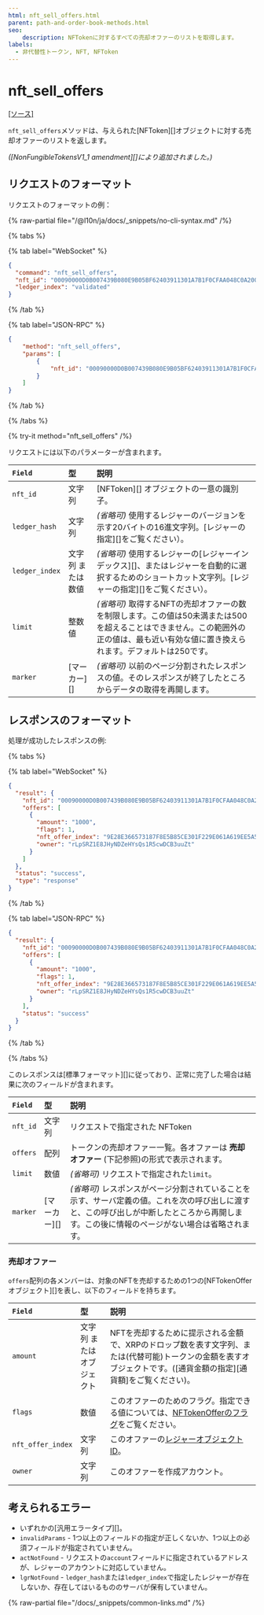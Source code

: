 ```yaml
---
html: nft_sell_offers.html
parent: path-and-order-book-methods.html
seo:
    description: NFTokenに対するすべての売却オファーのリストを取得します。
labels:
  - 非代替性トークン, NFT, NFToken
---
```

# nft_sell_offers
[[ソース]](https://github.com/XRPLF/rippled/blob/master/src/ripple/rpc/handlers/NFTOffers.cpp "ソース")

`nft_sell_offers`メソッドは、与えられた[NFToken][]オブジェクトに対する売却オファーのリストを返します。

_([NonFungibleTokensV1_1 amendment][]により追加されました。)_

## リクエストのフォーマット
リクエストのフォーマットの例：

{% raw-partial file="/@l10n/ja/docs/_snippets/no-cli-syntax.md" /%}

{% tabs %}

{% tab label="WebSocket" %}
```json
{
  "command": "nft_sell_offers",
  "nft_id": "00090000D0B007439B080E9B05BF62403911301A7B1F0CFAA048C0A200000007",
  "ledger_index": "validated"
}
```
{% /tab %}

{% tab label="JSON-RPC" %}
```json
{
    "method": "nft_sell_offers",
    "params": [
        {
            "nft_id": "00090000D0B007439B080E9B05BF62403911301A7B1F0CFAA048C0A200000007"
        }
    ]
}
```
{% /tab %}

{% /tabs %}

{% try-it method="nft_sell_offers" /%}

リクエストには以下のパラメーターが含まれます。

| `Field`        | 型               | 説明                                      |
|:---------------|:-----------------|:-----------------------------------------|
| `nft_id`       | 文字列            | [NFToken][] オブジェクトの一意の識別子。      |
| `ledger_hash`  | 文字列            | _(省略可)_ 使用するレジャーのバージョンを示す20バイトの16進文字列。[レジャーの指定][]をご覧ください）。 |
| `ledger_index` | 文字列 または 数値  | _(省略可)_ 使用するレジャーの[レジャーインデックス][]、またはレジャーを自動的に選択するためのショートカット文字列。[レジャーの指定][]をご覧ください）。 |
| `limit`        | 整数値            | _(省略可)_ 取得するNFTの売却オファーの数を制限します。この値は50未満または500を超えることはできません。この範囲外の正の値は、最も近い有効な値に置き換えられます。デフォルトは250です。 |
| `marker`       | [マーカー][]       | _(省略可)_ 以前のページ分割されたレスポンスの値。そのレスポンスが終了したところからデータの取得を再開します。 |

## レスポンスのフォーマット
処理が成功したレスポンスの例:

{% tabs %}

{% tab label="WebSocket" %}
```json
{
  "result": {
    "nft_id": "00090000D0B007439B080E9B05BF62403911301A7B1F0CFAA048C0A200000007",
    "offers": [
      {
        "amount": "1000",
        "flags": 1,
        "nft_offer_index": "9E28E366573187F8E5B85CE301F229E061A619EE5A589EF740088F8843BF10A1",
        "owner": "rLpSRZ1E8JHyNDZeHYsQs1R5cwDCB3uuZt"
      }
    ]
  },
  "status": "success",
  "type": "response"
}
```
{% /tab %}

{% tab label="JSON-RPC" %}
```json
{
  "result": {
    "nft_id": "00090000D0B007439B080E9B05BF62403911301A7B1F0CFAA048C0A200000007",
    "offers": [
      {
        "amount": "1000",
        "flags": 1,
        "nft_offer_index": "9E28E366573187F8E5B85CE301F229E061A619EE5A589EF740088F8843BF10A1",
        "owner": "rLpSRZ1E8JHyNDZeHYsQs1R5cwDCB3uuZt"
      }
    ],
    "status": "success"
  }
}
```
{% /tab %}

{% /tabs %}


このレスポンスは[標準フォーマット][]に従っており、正常に完了した場合は結果に次のフィールドが含まれます。

| `Field`  | 型         | 説明                                                  |
|:---------|:-----------|:-----------------------------------------------------|
| `nft_id` | 文字列      | リクエストで指定された NFToken   |
| `offers` | 配列        | トークンの売却オファー一覧。各オファーは **売却オファー** (下記参照)の形式で表示されます。 |
| `limit`  | 数値        | _(省略可)_ リクエストで指定された`limit`。 |
| `marker` | [マーカー][] | _(省略可)_ レスポンスがページ分割されていることを示す、サーバ定義の値。これを次の呼び出しに渡すと、この呼び出しが中断したところから再開します。この後に情報のページがない場合は省略されます。 |

### 売却オファー

`offers`配列の各メンバーは、対象のNFTを売却するための1つの[NFTokenOfferオブジェクト][]を表し、以下のフィールドを持ちます。

| `Field`           | 型                     | 説明                                   |
|:------------------|:-----------------------|:--------------------------------------|
| `amount`          | 文字列 または オブジェクト | NFTを売却するために提示される金額で、XRPのドロップ数を表す文字列、または(代替可能)トークンの金額を表すオブジェクトです。([通貨金額の指定][通貨額]をご覧ください)。 |
| `flags`           | 数値                    | このオファーのためのフラグ。指定できる値については、[NFTokenOfferのフラグ](../../../protocol/ledger-data/ledger-entry-types/nftokenoffer.md#nftokenofferのフラグ)をご覧ください。 |
| `nft_offer_index` | 文字列                   | このオファーの[レジャーオブジェクトID](../../../protocol/ledger-data/common-fields.md)。 |
| `owner`           | 文字列                   | このオファーを作成アカウント。   |

## 考えられるエラー

* いずれかの[汎用エラータイプ][]。
* `invalidParams` - 1つ以上のフィールドの指定が正しくないか、1つ以上の必須フィールドが指定されていません。
* `actNotFound` - リクエストの`account`フィールドに指定されているアドレスが、レジャーのアカウントに対応していません。
* `lgrNotFound` - `ledger_hash`または`ledger_index`で指定したレジャーが存在しないか、存在してはいるもののサーバが保有していません。

{% raw-partial file="/docs/_snippets/common-links.md" /%}
